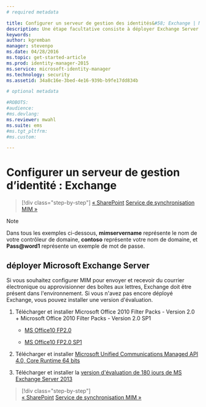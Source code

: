 ```yaml
---
# required metadata

title: Configurer un serveur de gestion des identités&#58; Exchange | Microsoft Identity Manager
description: Une étape facultative consiste à déployer Exchange Server pour permettre à MIM 2016 d’envoyer des courriers électroniques et de créer des boîtes aux lettres. 
keywords:
author: kgremban
manager: stevenpo
ms.date: 04/28/2016
ms.topic: get-started-article
ms.prod: identity-manager-2015
ms.service: microsoft-identity-manager
ms.technology: security
ms.assetid: 34a8c16e-3bed-4e16-939b-b9fe17dd834b

# optional metadata

#ROBOTS:
#audience:
#ms.devlang:
ms.reviewer: mwahl
ms.suite: ems
#ms.tgt_pltfrm:
#ms.custom:

---
```


# Configurer un serveur de gestion d’identité : Exchange

>[!div class="step-by-step"]
[« SharePoint](prepare-server-sharepoint.md)
[Service de synchronisation MIM »](install-mim-sync.md)

> [!NOTE]
> Dans tous les exemples ci-dessous, **mimservername** représente le nom de votre contrôleur de domaine, **contoso** représente votre nom de domaine, et **Pass@word1** représente un exemple de mot de passe.

## déployer Microsoft Exchange Server
Si vous souhaitez configurer MIM pour envoyer et recevoir du courrier électronique ou approvisionner des boîtes aux lettres, Exchange doit être présent dans l'environnement. Si vous n'avez pas encore déployé Exchange, vous pouvez installer une version d'évaluation.

1. Télécharger et installer Microsoft Office 2010 Filter Packs - Version 2.0 + Microsoft Office 2010 Filter Packs - Version 2.0 SP1

    - [MS Office10 FP2.0](http://www.microsoft.com/en-us/download/details.aspx?id=17062)

    - [MS Office10 FP2.0 SP1](http://www.microsoft.com/en-us/download/details.aspx?id=26604)

2. Télécharger et installer [Microsoft Unified Communications Managed API 4.0, Core Runtime 64 bits](http://www.microsoft.com/en-us/download/details.aspx?id=34992)

3. Télécharger et installer la [version d'évaluation de 180 jours de MS Exchange Server 2013](http://www.microsoft.com/en-us/evalcenter/evaluate-exchange-server-2013)

>[!div class="step-by-step"]  
[« SharePoint](prepare-server-sharepoint.md)
[Service de synchronisation MIM »](install-mim-sync.md)


<!--HONumber=Apr16_HO2-->


